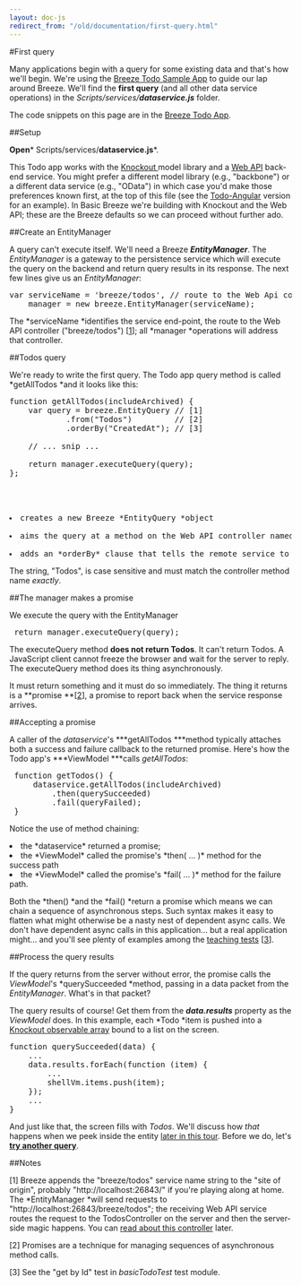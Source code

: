 ```yaml
---
layout: doc-js
redirect_from: "/old/documentation/first-query.html"
---
```

#First query

Many applications begin with a query for some existing data and that's how we'll begin. We're using the <a href="/doc-samples/about-todo">Breeze Todo Sample App</a> to guide our lap around Breeze. We'll find the **first query** (and all other data service operations) in the *Scripts/services/**dataservice.js*** folder.

The code snippets on this page are in the <a href="/doc-samples/about-todo">Breeze Todo App</a>.

##Setup

**Open*** Scripts/services/**dataservice.js***.

This Todo app works with the <a href="http://knockoutjs.com/" target="_blank">Knockout </a>model library and a <a href="http://www.asp.net/web-api" target="_blank">Web API</a> back-end service. You might prefer a different model library (e.g., "backbone") or a different data service (e.g., "OData") in which case you'd make those preferences known first, at the top of this file (see the <a href="/doc-samples/todo-angular" target="_top">Todo-Angular</a> version for an example). In Basic Breeze we're building with Knockout and the Web API; these are the Breeze defaults so we can proceed without further ado.

##Create an EntityManager

A query can't execute itself. We'll need a Breeze ***EntityManager***. The *EntityManager* is a gateway to the persistence service which will execute the query on the backend and return query results in its response. The next few lines give us an *EntityManager*:

<pre class="brush:jscript;">
var serviceName = 'breeze/todos', // route to the Web Api controller
    manager = new breeze.EntityManager(serviceName);
</pre>

The *serviceName *identifies the service end-point, the route to the Web API controller ("breeze/todos") [<a href="#note 1">1</a>]; all *manager *operations will address that controller.

##Todos query

We're ready to write the first query. The Todo app query method is called *getAllTodos *and it looks like this:


<pre class="brush:jscript;">
function getAllTodos(includeArchived) {
    var query = breeze.EntityQuery // [1]
            .from("Todos")         // [2]
            .orderBy("CreatedAt"); // [3]

    // ... snip ...

    return manager.executeQuery(query);
};



	<li>creates a new Breeze *EntityQuery *object
	<li>aims the query at a method on the Web API controller named "*Todos*" that returns *Todo* items.
	<li>adds an *orderBy* clause that tells the remote service to sort results by the "CreatedAt" property *before* sending them to the client.
</pre>


The string, "Todos", is case sensitive and must match the controller method name *exactly*.


##The manager makes a promise

We execute the query with the EntityManager


<pre class="brush:jscript;">
 return manager.executeQuery(query);
</pre>

The executeQuery method **does not return Todos**. It can't return Todos. A JavaScript client cannot freeze the browser and wait for the server to reply. The executeQuery method does its thing asynchronously.

It must return something and it must do so immediately. The thing it returns is a **promise **[<a href="#note 2">2</a>], a promise to report back when the service response arrives.

##Accepting a promise

A caller of the *dataservice*'s ***getAllTodos ***method typically attaches both a success and failure callback to the returned promise. Here's how the Todo app's ***ViewModel ***calls *getAllTodos*:


<pre class="brush:jscript;">
 function getTodos() {
     dataservice.getAllTodos(includeArchived)
         .then(querySucceeded)
         .fail(queryFailed);
 }
</pre>

Notice the use of method chaining:

<li>the *dataservice* returned a promise;
<li>the *ViewModel* called the promise's *then( ... )* method for the success path
<li>the *ViewModel* called the promise's *fail( ... )* method for the failure path.


Both the *then() *and the *fail() *return a promise which means we can chain a sequence of asynchronous steps. Such syntax makes it easy to flatten what might otherwise be a nasty nest of dependent async calls. We don't have dependent async calls in this application... but a real application might... and you'll see plenty of examples among the <a href="/doc-samples/doccode" target="_blank">teaching tests</a> [<a href="#note 3">3</a>].

##Process the query results

If the query returns from the server without error, the promise calls the *ViewModel*'s *querySucceeded *method, passing in a data packet from the *EntityManager*. What's in that packet?

The query results of course! Get them from the ***data.results*** property as the *ViewModel* does. In this example, each *Todo *item is pushed into a <a href="http://knockoutjs.com/documentation/observableArrays.html">Knockout observable array</a> bound to a list on the screen.


<pre class="brush:jscript;">
function querySucceeded(data) {
    ...
    data.results.forEach(function (item) {
        ...
        shellVm.items.push(item);
    });
    ...
}
</pre>

And just like that, the screen fills with *Todos*.  We'll discuss how *that* happens when we peek inside the entity <a href="/doc-js/lap-knockout">later in this tour</a>. Before we do, let's **<a href="/doc-js/lap-query-filter">try another query</a>**.

##Notes

<a name="note 1"></a>[1] Breeze appends the "breeze/todos" service name string to the "site of origin", probably "http://localhost:26843/" if you're playing along at home. The *EntityManager *will send requests to "http://localhost:26843/breeze/todos"; the receiving Web API service routes the request to the TodosController on the server and then the server-side magic happens. You can <a href="/doc-net/webapi-controller">read about this controller</a> later.

<a name="note 2"></a>[2] Promises are a technique for managing sequences of asynchronous method calls.

<a name="note 3"></a>[3] See the "get by Id" test in *basicTodoTest* test module.

